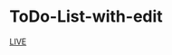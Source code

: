# ToDo-List-with-edit

<a href="https://kkinod.github.io/ToDo-List-and-small-TypeScript/">LIVE</a>

